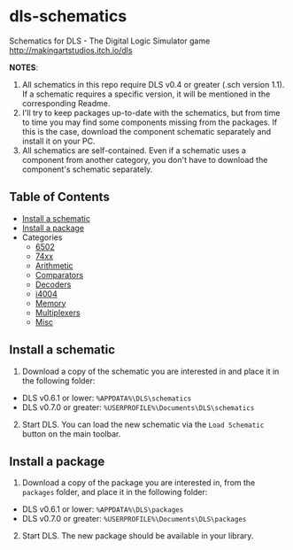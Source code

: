 # dls-schematics
Schematics for DLS - The Digital Logic Simulator game http://makingartstudios.itch.io/dls

**NOTES**:

1. All schematics in this repo require DLS v0.4 or greater (.sch version 1.1). If a schematic requires a specific version, it will be mentioned in the corresponding Readme.
2. I'll try to keep packages up-to-date with the schematics, but from time to time you may find some components missing from the packages. If this is the case, download the component schematic separately and install it on your PC.
3. All schematics are self-contained. Even if a schematic uses a component from another category, you don't have to download the component's schematic separately.

## Table of Contents

* [Install a schematic](#install)
* [Install a package](#install_package)
* Categories
  * [6502](6502/Readme.md)
  * [74xx](74xx/Readme.md)
  * [Arithmetic](Arithmetic/Readme.md)
  * [Comparators](Comparators/Readme.md)
  * [Decoders](Decoders/Readme.md)
  * [i4004](i4004/Readme.md)
  * [Memory](Memory/Readme.md)
  * [Multiplexers](Multiplexers/Readme.md)
  * [Misc](Misc/Readme.md)

## <a name="install"></a>Install a schematic
1. Download a copy of the schematic you are interested in and place it in the following folder:  
 * DLS v0.6.1 or lower: `%APPDATA%\DLS\schematics`
 * DLS v0.7.0 or greater: `%USERPROFILE%\Documents\DLS\schematics`
2. Start DLS. You can load the new schematic via the `Load Schematic` button on the main toolbar.

## <a name="install_package"></a>Install a package
1. Download a copy of the package you are interested in, from the `packages` folder, and place it in the following folder:  
 * DLS v0.6.1 or lower: `%APPDATA%\DLS\packages`
 * DLS v0.7.0 or greater: `%USERPROFILE%\Documents\DLS\packages`
2. Start DLS. The new package should be available in your library.

